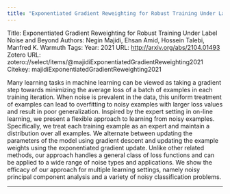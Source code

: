 ```yaml
---
title: "Exponentiated Gradient Reweighting for Robust Training Under Label Noise and Beyond"
---
```

Title: Exponentiated Gradient Reweighting for Robust Training Under Label Noise and Beyond
Authors: Negin Majidi, Ehsan Amid, Hossein Talebi, Manfred K. Warmuth
Tags: 
Year: 2021
URL: http://arxiv.org/abs/2104.01493
Zotero URL: zotero://select/items/@majidiExponentiatedGradientReweighting2021
Citekey: majidiExponentiatedGradientReweighting2021

Many learning tasks in machine learning can be viewed as taking a gradient step towards minimizing the average loss of a batch of examples in each training iteration. When noise is prevalent in the data, this uniform treatment of examples can lead to overfitting to noisy examples with larger loss values and result in poor generalization. Inspired by the expert setting in on-line learning, we present a flexible approach to learning from noisy examples. Specifically, we treat each training example as an expert and maintain a distribution over all examples. We alternate between updating the parameters of the model using gradient descent and updating the example weights using the exponentiated gradient update. Unlike other related methods, our approach handles a general class of loss functions and can be applied to a wide range of noise types and applications. We show the efficacy of our approach for multiple learning settings, namely noisy principal component analysis and a variety of noisy classification problems.

---

